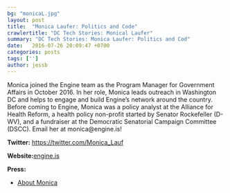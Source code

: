 ```yaml
---
bg: "monicaL.jpg"
layout: post
title:  "Monica Laufer: Politics and Code"
crawlertitle: "DC Tech Stories: Monical Laufer"
summary: "DC Tech Stories: Monica Laufer: Politics and Cod"
date:   2016-07-26 20:09:47 +0700
categories: posts
tags: ['']
author: jessb
---
```

<div><script src="https://www.buzzsprout.com/108546/530594-dcts_monica-aif.js?player=small" type="text/javascript" charset="utf-8"></script></div>
<p class="no-margin">Monica joined the Engine team as the Program Manager for Government Affairs in October 2016. In her role, Monica leads outreach in Washington DC and helps to engage and build Engine’s network around the country. Before coming to Engine, Monica was a policy analyst at the Alliance for Health Reform, a health policy non-profit started by Senator Rockefeller (D-WV), and a fundraiser at the Democratic Senatorial Campaign Committee (DSCC). Email her at monica@engine.is!</p>


<p><strong>Twitter:</strong> <a href="https://twitter.com/Monica_Lauf ">https://twitter.com/Monica_Lauf </a></p> 
<p><strong>Website:</strong><a href="engine.is">engine.is</a></p>
<p><strong>Press:</strong>
    <ul class="no-bullets">
    <li><a class="red"  href="http://www.engine.is/about/ ">About Monica</a></li>
    </ul> 
</p>
